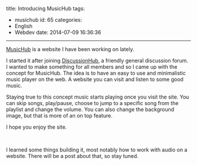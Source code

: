 title: Introducing MusicHub
tags:
  - musichub
id: 65
categories:
  - English
  - Webdev
date: 2014-07-09 16:36:36
---

[MusicHub](http://musichub.xn--der-grne-baum-1ob.net/) is a website I have been working on lately.

I started it after joining [DiscussionHub](http://discussionhub.net/member.php?action=register&amp;referrer=543), a friendly general discussion forum. I wanted to make something for all members and so I came up with the concept for MusicHub. The idea is to have an easy to use and minimalistic music player on the web. A website you can visit and listen to some good music.

Staying true to this concept music starts playing once you visit the site. You can skip songs, play/pause, choose to jump to a specific song from the playlist and change the volume. You can also change the background image, but that is more of an on top feature.

I hope you enjoy the site.

&nbsp;

I learned some things building it, most notably how to work with audio on a website. There will be a post about that, so stay tuned.